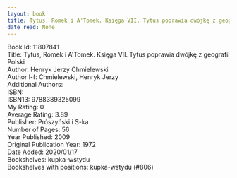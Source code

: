 ```yaml
---
layout: book
title: Tytus, Romek i A'Tomek. Księga VII. Tytus poprawia dwójkę z geografii Polski
date_read: None
---
```


Book Id: 11807841<br />
Title: Tytus, Romek i A'Tomek. Księga VII. Tytus poprawia dwójkę z geografii Polski<br />
Author: Henryk Jerzy Chmielewski<br />
Author l-f: Chmielewski, Henryk Jerzy<br />
Additional Authors: <br />
ISBN: <br />
ISBN13: 9788389325099<br />
My Rating: 0<br />
Average Rating: 3.89<br />
Publisher: Prószyński i S-ka<br />
Number of Pages: 56<br />
Year Published: 2009<br />
Original Publication Year: 1972<br />
Date Added: 2020/01/17<br />
Bookshelves: kupka-wstydu<br />
Bookshelves with positions: kupka-wstydu (#806)<br />

